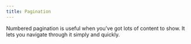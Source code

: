 ```yaml
---
title: Pagination
---
```

Numbered pagination is useful when you’ve got lots of content to show. It lets you navigate through it simply and quickly.
